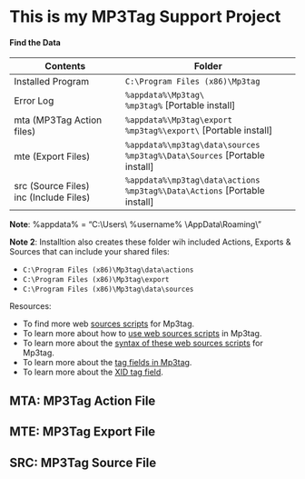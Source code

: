 # This is my MP3Tag Support Project

#### Find the Data
| Contents | Folder |   
| --- | --- |  
| Installed Program | `C:\Program Files (x86)\Mp3tag` |  
| Error Log | `%appdata%\Mp3tag\` <BR> `%mp3tag%` [Portable install] |  
| mta (MP3Tag Action files) | `%appdata%\Mp3tag\export` <BR> `%mp3tag%\export\` [Portable install] |  
| mte (Export Files) | `%appdata%\mp3tag\data\sources` <BR> `%mp3tag%\Data\Sources` [Portable install] |  
| src (Source Files) <br> inc (Include Files) | `%appdata%\mp3tag\data\actions` <BR> `%mp3tag%\Data\Actions`  [Portable install] |  

**Note**: %appdata% = “C:\Users\ %username% \AppData\Roaming\”

**Note 2**: Installtion also creates these folder wih included Actions, Exports & Sources that can include your shared files:
- `C:\Program Files (x86)\Mp3tag\data\actions`
- `C:\Program Files (x86)\Mp3tag\export`
- `C:\Program Files (x86)\Mp3tag\data\sources`

Resources:  
-	To find more web [sources scripts](https://community.mp3tag.de/c/development/web-sources-scripts/12) for Mp3tag.  
-	To learn more about how to [use web sources scripts](https://github.com/jonaaa20/itunes-web-sources) in Mp3tag.   
-	To learn more about the [syntax of these web sources scripts](https://help.mp3tag.de/main_online.html) for Mp3tag.  
-	To learn more about the [tag fields in Mp3tag](https://help.mp3tag.de/main_tags.html).  
-	To learn more about the [XID tag field](https://community.mp3tag.de/t/support-for-itunesalbumadvisory-field/51715/10).  


## MTA: MP3Tag Action File

## MTE: MP3Tag Export File

## SRC: MP3Tag Source File

